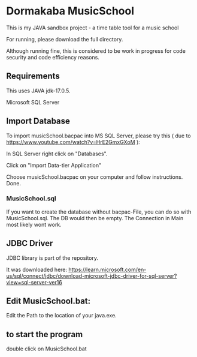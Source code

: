 # Dormakaba MusicSchool

This is my JAVA sandbox project - a time table tool for a music school

For running, please download the full directory.

Although running fine, this is considered to be work in progress for code security and code efficiency reasons.


## Requirements

This uses JAVA jdk-17.0.5.

Microsoft SQL Server



## Import Database

To import musicSchool.bacpac into MS SQL Server, please try this ( due to https://www.youtube.com/watch?v=HrE2GmxGXoM ): 

In SQL Server right click on "Databases".

Click on "Import Data-tier Application"

Choose musicSchool.bacpac on your computer and follow instructions. Done.



### MusicSchool.sql

If you want to create the database without bacpac-File, you can do so with MusicSchool.sql. The DB would then be empty. The Connection in Main most likely wont work.



## JDBC Driver

JDBC library is part of the repository.

It was downloaded here: 
https://learn.microsoft.com/en-us/sql/connect/jdbc/download-microsoft-jdbc-driver-for-sql-server?view=sql-server-ver16



## Edit MusicSchool.bat:

Edit the Path to the location of your java.exe. 



## to start the program

double click on MusicSchool.bat
